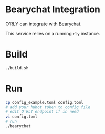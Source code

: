 # Bearychat Integration

O'RLY can integrate with [Bearychat](https://bearychat.com/).

This service relies on a running `rly` instance.

# Build

```bash
./build.sh
```

# Run

```bash
cp config_example.toml config.toml
# add your hubot token to config file
# edit O'RLY endpoint if in need
vi config.toml
# run
./bearychat
```